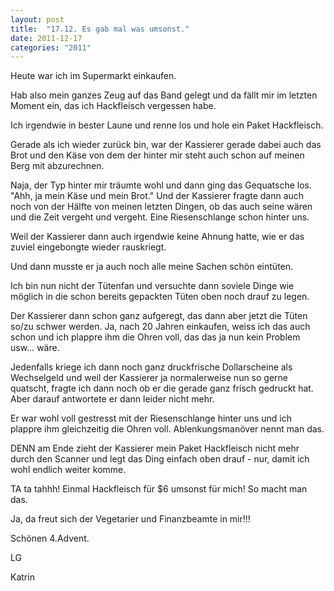 ```yaml
---
layout: post
title:  "17.12. Es gab mal was umsonst."
date: 2011-12-17
categories: "2011"
---
```




Heute war ich im Supermarkt einkaufen.



Hab also mein ganzes Zeug auf das Band gelegt und da fällt mir im letzten Moment ein, das ich Hackfleisch vergessen habe.



Ich irgendwie in bester Laune und renne los und hole ein Paket Hackfleisch. 



Gerade als ich wieder zurück bin, war der Kassierer gerade dabei auch das Brot und den Käse von dem der hinter mir steht auch schon auf meinen Berg mit abzurechnen. 



Naja, der Typ hinter mir träumte wohl und dann ging das Gequatsche los. "Ahh, ja mein Käse und mein Brot." Und der Kassierer fragte dann auch noch von der Hälfte von meinen letzten Dingen, ob das auch seine wären und die Zeit vergeht und vergeht. Eine Riesenschlange schon hinter uns.



Weil der Kassierer dann auch irgendwie keine Ahnung hatte, wie er das zuviel eingebongte wieder rauskriegt.



Und dann musste er ja auch noch alle meine Sachen schön eintüten. 



Ich bin nun nicht der Tütenfan und versuchte dann soviele Dinge wie möglich in die schon bereits gepackten Tüten oben noch drauf zu legen.



Der Kassierer dann schon ganz aufgeregt, das dann aber jetzt die Tüten so/zu schwer werden. Ja, nach 20 Jahren einkaufen, weiss ich das auch schon und ich plappre ihm die Ohren voll, das das ja nun kein Problem usw… wäre.



Jedenfalls kriege ich dann noch ganz druckfrische Dollarscheine als Wechselgeld und weil der Kassierer ja normalerweise nun so gerne quatscht, fragte ich dann noch ob er die gerade ganz frisch gedruckt hat. Aber darauf antwortete er dann leider nicht mehr. 



Er war wohl voll gestresst mit der Riesenschlange hinter uns und ich plappre ihm gleichzeitig die Ohren voll. Ablenkungsmanöver nennt man das.



DENN am Ende zieht der Kassierer mein Paket Hackfleisch nicht mehr durch den Scanner und legt das Ding einfach oben drauf - nur, damit ich wohl endlich weiter komme.



TA ta tahhh! Einmal Hackfleisch für $6 umsonst für mich! So macht man das.



Ja, da freut sich der Vegetarier und Finanzbeamte in mir!!!



Schönen 4.Advent.



LG

Katrin















